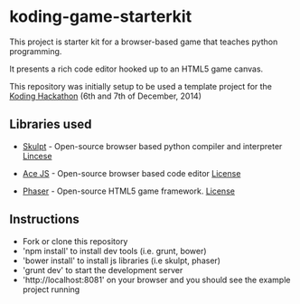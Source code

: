 koding-game-starterkit
=======================

This project is starter kit for a browser-based game that teaches python programming.

It presents a rich code editor hooked up to an HTML5 game canvas.

This repository was initially setup to be used a template project for the [Koding Hackathon](https://koding.com/Hackathon) (6th and 7th of December, 2014)

Libraries used
--------------

 - [Skulpt](http://skulpt.org) - Open-source browser based python compiler and interpreter [Lincese](https://github.com/skulpt/skulpt/blob/master/LICENSE)

 - [Ace JS](http://ace.c9.io/) - Open-source browser based code editor [License](https://github.com/ajaxorg/ace/blob/master/LICENSE)

 - [Phaser](http://phaser.io/) - Open-source HTML5 game framework. [License](https://github.com/photonstorm/phaser/blob/master/license.txt)

 Instructions
 ------------

 - Fork or clone this repository
 - 'npm install' to install dev tools (i.e. grunt, bower)
 - 'bower install' to install js libraries (i.e skulpt, phaser)
 - 'grunt dev' to start the development server
 - 'http://localhost:8081' on your browser and you should see the example project running

